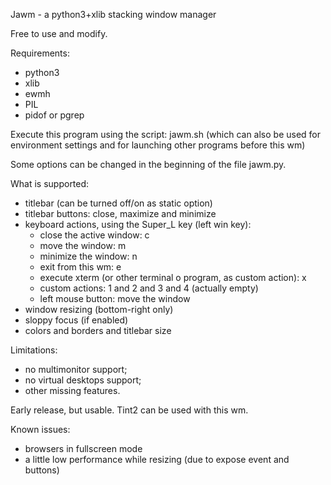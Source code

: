 Jawm - a python3+xlib stacking window manager

Free to use and modify.

Requirements:
- python3
- xlib
- ewmh
- PIL
- pidof or pgrep

Execute this program using the script: jawm.sh (which can also be used for environment settings and for launching other programs before this wm)

Some options can be changed in the beginning of the file jawm.py.

What is supported:
- titlebar (can be turned off/on as static option)
- titlebar buttons: close, maximize and minimize
- keyboard actions, using the Super_L key (left win key):
  - close the active window: c
  - move the window: m
  - minimize the window: n
  - exit from this wm: e
  - execute xterm (or other terminal o program, as custom action): x
  - custom actions: 1 and 2 and 3 and 4 (actually empty)
  - left mouse button: move the window
- window resizing (bottom-right only)
- sloppy focus (if enabled)
- colors and borders and titlebar size

Limitations:
- no multimonitor support;
- no virtual desktops support;
- other missing features.

Early release, but usable. Tint2 can be used with this wm.

Known issues:
- browsers in fullscreen mode
- a little low performance while resizing (due to expose event and buttons)

